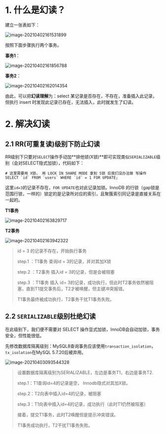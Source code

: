 # 1. 什么是幻读？

建立一张表如下：

![image-20210402161531899](https://i.loli.net/2021/04/02/w36CHgQMjhiqptu.png)

按照下面步骤执行两个事务。

**事务1**：

![image-20210402161856788](https://i.loli.net/2021/04/02/vnUuD5L8mpcBE3e.png)

**事务2**：

![image-20210402162014354](https://i.loli.net/2021/04/02/g9Fub3mO6wDPTcB.png)

由此，可以把**幻读理解**为：select 某记录是否存在，不存在，准备插入此记录，但执行 insert 时发现此记录已存在，无法插入，此时就发生了幻读。

# 2. 解决幻读

## 2.1 RR(可重复读)级别下防止幻读

RR级别下只要对`SELECT`操作手动加**排他锁(X锁)**即可实现类似`SERIALIZABLE`级别（会对SELECT隐式加锁），代码如下：

```mysql
# 这里需要用 X锁， 用 LOCK IN SHARE MODE 拿到 S锁 后我们没办法做 写操作
SELECT `id` FROM `users` WHERE `id` = 1 FOR UPDATE;
```

这里`id=3`的记录不存在，`FOR UPDATE`也对此记录加锁。InnoDB 的行锁（gap锁是范围行锁，一样的）锁定的是记录所对应的索引，且聚簇索引同记录是直接关系在一起的。

**T1事务**

![image-20210402163829717](https://i.loli.net/2021/04/02/4DwsYB5E3Umvk12.png)

**T2事务**

![image-20210402163942322](https://i.loli.net/2021/04/02/zTfBFv4yCXNUELe.png)

> id = 3 的记录不存在，开始执行事务
>
> step.1 ：T1事务 查询id = 3的记录，并对其加X锁
>
> step.2 ：T2事务 插入id = 3的记录，但是会被阻塞
>
> step.3 ：T1事务 插入 id= 3的记录，成功执行，但此时T2事务依然被阻塞，直到T1提交事务后，T2才被唤醒，但主键冲突报错。
>
> T1事务最终被成功执行，T2事务干扰T1事务失败。

## 2.2 `SERIALIZABLE`级别杜绝幻读

在此级别下，我们便不需要对 SELECT 操作显式加锁，InnoDB会自动加锁，事务安全，但性能很低。

先修改数据库隔离级别：MySQL8查询事务应该使用`transaction_isolation`，`tx_isolation`在MySQL 5.7.20后被弃用。

![image-20210403093544328](https://i.loli.net/2021/04/03/PtQpDrB7ymOJv8o.png)

> 设置数据库隔离级别为SERIALIZABLE，左边是事务T1，右边是事务T2.
>
> step.1：T1查询id=4的记录是空， Innodb隐式对其加X锁。
>
> step.2：T2向表中插入id=4的记录，被阻塞
>
> step.3：T1向表中插入id=4的记录，成功执行（此时T1仍然被阻塞）
>
> 接着，提交T1事务，此时T2唤醒但是提示冲突错误。
>
> T1事务成功执行，T2干扰T1事务失败。